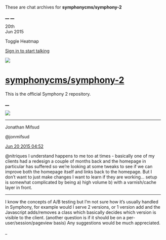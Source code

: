 These are chat archives for **symphonycms/symphony-2**

[__](/symphonycms/symphony-2/archives/2015/06/21)
[__](/symphonycms/symphony-2/archives/2015/06/19)

20th  
Jun 2015

Toggle Heatmap

[Sign in to start talking](/login?action=login&button=archive-login)

![](https://avatars-02.gitter.im/group/iv/3/57542c45c43b8c601977197e?s=48)

#  [symphonycms/symphony-2](/symphonycms/symphony-2)

This is the official Symphony 2 repository.

[ __ ](/orgs/symphonycms/rooms "More symphonycms rooms" )

![](https://avatars1.githubusercontent.com/u/859775?v=3&s=30)

__ __

Jonathan Mifsud

@jonmifsud

[Jun 20 2015
04:52](https://gitter.im/symphonycms/symphony-2?at=5584f192f207aa853a8c1769 ""
)

@nitriques I understand happens to me too at times - basically one of my
clients had a redesign a couple of months back and the homepage in particular
has suffered so we’re looking at some tweaks to see if we can improve both the
homepage itself and links back to the homepage. But I don’t want to just make
changes I want to learn if they are working… setup is somewhat complicated by
being a) high volume b) with a varnish/cache layer in front.

__ __

I know the concepts of A/B testing but I’m not sure how it’s usually handled
in Symphony, for example would I serve 2 versions, or 1 version add and the
Javascript adds/removes a class which basically decides which version is
visible to the client. (another question is if it should be on a per-
user/session/pageview basis) Any suggestions would be much appreciated.

_

